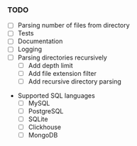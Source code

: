 ### TODO
- [ ] Parsing number of files from directory
- [ ] Tests
- [ ] Documentation
- [ ] Logging
- [ ] Parsing directories recursively
    - [ ] Add depth limit
    - [ ] Add file extension filter
    - [ ] Add recursive directory parsing
- Supported SQL languages
    - [ ] MySQL
    - [ ] PostgreSQL
    - [ ] SQLite
    - [ ] Clickhouse
    - [ ] MongoDB
